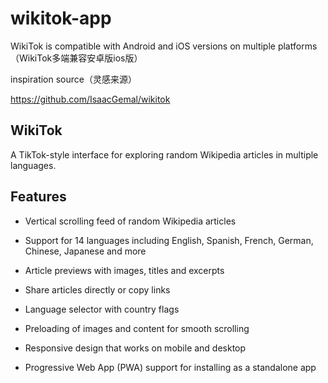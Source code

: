 # wikitok-app

WikiTok is compatible with Android and iOS versions on multiple platforms（WikiTok多端兼容安卓版ios版）

inspiration source（灵感来源）

https://github.com/IsaacGemal/wikitok

## WikiTok

A TikTok-style interface for exploring random Wikipedia articles in multiple languages.

## Features

- Vertical scrolling feed of random Wikipedia articles

- Support for 14 languages including English, Spanish, French, German, Chinese, Japanese and more

- Article previews with images, titles and excerpts

- Share articles directly or copy links

- Language selector with country flags

- Preloading of images and content for smooth scrolling

- Responsive design that works on mobile and desktop

- Progressive Web App (PWA) support for installing as a standalone app
